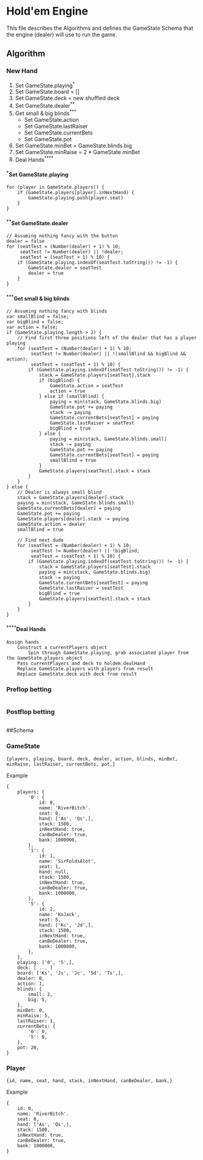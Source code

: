 # Hold'em Engine 

This file describes the Algorithms and defines the GameState Schema that the engine (dealer) will use to run the game.

## Algorithm

### New Hand
1. Set GameState.playing<sup>*</sup>
2. Set GameState.board = []
3. Set GameState.deck = new shuffled deck
4. Set GameState.dealer<sup>**</sup>
5. Get small & big blinds<sup>***</sup>
    + Set GameState.action
    + Set GameState.lastRaiser
    + Set GameState.currentBets
    + Set GameState.pot
6. Set GameState.minBet = GameState.blinds.big
7. Set GameState.minRaise = 2 * GameState.minBet
8. Deal Hands<sup>****</sup>

#### <sup>\*</sup>Set GameState.playing
```
for (player in GameState.players() {
    if (GameState.players[player].inNextHand) {
        GameState.playing.push(player.seat)
    }
}
```
#### <sup>\*\*</sup>Set GameState.dealer
```
// Assuming nothing fancy with the button
dealer = false
for (seatTest = (Number(dealer) + 1) % 10;
     seatTest != Number(dealer) || !dealer;
     seatTest = (seatTest + 1) % 10) {
    if (GameState.playing.indexOf(seatTest.toString()) != -1) {
        GameState.dealer = seatTest
        dealer = true
    }    
}
```

#### <sup>\*\*\*</sup>Get small & big blinds
```
// Assuming nothing fancy with blinds
var smallBlind = false;
var bigBlind = false;
var action = false;
if (GameState.playing.length > 2) {
    // Find first three positions left of the dealer that has a player playing
    for (seatTest = (Number(dealer) + 1) % 10;
         seatTest != Number(dealer) || !(smallBlind && bigBlind && action);
         seatTest = (seatTest + 1) % 10) {
        if (GameState.playing.indexOf(seatTest.toString()) != -1) {
            stack = GameState.players[seatTest].stack
            if (bigBlind) {
                GameState.action = seatTest
                action = true
            } else if (smallBlind) {
                paying = min(stack, GameState.blinds.big)
                GameState.pot += paying
                stack -= paying
                GameState.currentBets[seatTest] = paying
                GameState.lastRaiser = seatTest
                bigBlind = true
            } else {
                paying = min(stack, GameState.blinds.small)
                stack -= paying
                GameState.pot += paying
                GameState.currentBets[seatTest] = paying
                smallBlind = true
            }
            GameState.players[seatTest].stack = stack
        }
    }
} else {
    // Dealer is always small blind
    stack = GameState.players[dealer].stack
    paying = min(stack, GameState.blinds.small)
    GameState.currentBets[dealer] = paying
    GameState.pot += paying
    GameState.players[dealer].stack -= paying
    GameState.action = dealer
    smallBlind = true

    // Find next dude
    for (seatTest = (Number(dealer) + 1) % 10;
         seatTest != Number(dealer) || !bigBlind;
         seatTest = (seatTest + 1) % 10) {
        if (GameState.playing.indexOf(seatTest.toString()) != -1) {
            stack = GameState.players[seatTest].stack
            paying = min(stack, GameState.blinds.big)
            stack -= paying
            GameState.currentBets[seatTest] = paying
            GameState.lastRaiser = seatTest
            bigBlind = true
            GameState.players[seatTest].stack = stack
        }
    }
}
```

#### <sup>\*\*\*\*</sup>Deal Hands
```
Assign hands
    Construct a currentPlayers object
        Spin through GameState.playing, grab associated player from the GameState.players object
    Pass currentPlayers and deck to holdem.dealHand
    Replace GameState.players with players from result
    Replace GameState.deck with deck from result
```

### Preflop betting
```

```

### Postflop betting
```

```

##Schema

### GameState
```
{players, playing, board, deck, dealer, action, blinds, minBet, minRaise, lastRaiser, currentBets, pot,}
```

Example
```
{
    players: {
        '0': {
            id: 0,
            name: 'RiverBitch'.
            seat: 0,
            hand: ['As', 'Qs',],
            stack: 1500,
            inNextHand: true,
            canBeDealer: true,
            bank: 1000000,
        },
        '1': {
            id: 1,
            name: 'SirFoldsAlot',
            seat: 1,
            hand: null,
            stack: 1500,
            inNextHand: true,
            canBeDealer: true,
            bank: 1000000,
        },
        '5': {
            id: 2,
            name: 'KoJack',
            seat: 5,
            hand: ['Kc', 'Jd',],
            stack: 1500,
            inNextHand: true,
            canBeDealer: true,
            bank: 1000000,
        },
    },
    playing: ['0', '5',],
    deck: [ ... ]
    board: ['Ks', 'Js', 'Jc', '5d', 'Ts',],
    dealer: 0,
    action: 1,
    blinds: {
        small: 2,
        big: 5,
    },
    minBet: 0,
    minRaise: 5,
    lastRaiser: 1,
    currentBets: {
        '0': 0,
        '5': 0,
    },
    pot: 20,
}
```

### Player
```
{id, name, seat, hand, stack, inNextHand, canBeDealer, bank,}
```

Example
```
{
    id: 0,
    name: 'RiverBitch'.
    seat: 0,
    hand: ['As', 'Qs',],
    stack: 1500,
    inNextHand: true,
    canBeDealer: true,
    bank: 1000000,
}
```
